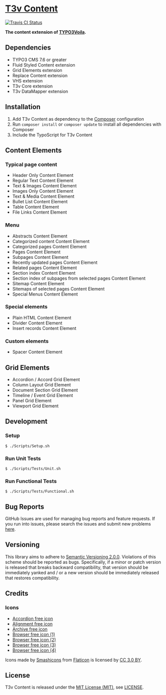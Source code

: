 [T3v Content]
=============

[![Travis CI Status][Travis CI Status]][Travis CI]

**The content extension of [TYPO3Voila].**

Dependencies
------------

* TYPO3 CMS 7.6 or greater
* Fluid Styled Content extension
* Grid Elements extension
* Replace Content extension
* VHS extension
* T3v Core extension
* T3v DataMapper extension

Installation
------------

1. Add T3v Content as dependency to the [Composer] configuration
2. Run `composer install` or `composer update` to install all dependencies with Composer
3. Include the TypoScript for T3v Content

Content Elements
----------------

### Typical page content

* Header Only Content Element
* Regular Text Content Element
* Text & Images Content Element
* Images Only Content Element
* Text & Media Content Element
* Bullet List Content Element
* Table Content Element
* File Links Content Element

### Menu

* Abstracts Content Element
* Categorized content Content Element
* Categorized pages Content Element
* Pages Content Element
* Subpages Content Element
* Recently updated pages Content Element
* Related pages Content Element
* Section index Content Element
* Section index of subpages from selected pages Content Element
* Sitemap Content Element
* Sitemaps of selected pages Content Element
* Special Menus Content Element

### Special elements

* Plain HTML Content Element
* Divider Content Element
* Insert records Content Element

### Custom elements

* Spacer Content Element

Grid Elements
-------------

* Accordion / Accord Grid Element
* Column Layout Grid Element
* Document Section Grid Element
* Timeline / Event Grid Element
* Panel Grid Element
* Viewport Grid Element

Development
-----------

### Setup

```
$ ./Scripts/Setup.sh
```

### Run Unit Tests

```
$ ./Scripts/Tests/Unit.sh
```

### Run Functional Tests

```
$ ./Scripts/Tests/Functional.sh
```

Bug Reports
-----------

GitHub Issues are used for managing bug reports and feature requests. If you run into issues, please search the issues
and submit new problems [here].

Versioning
----------

This library aims to adhere to [Semantic Versioning 2.0.0]. Violations of this scheme should be reported as bugs.
Specifically, if a minor or patch version is released that breaks backward compatibility, that version should be
immediately yanked and / or a new version should be immediately released that restores compatibility.

Credits
-------

### Icons

* [Accordion free icon]
* [Alignment free icon]
* [Archive free icon]
* [Browser free icon (1)]
* [Browser free icon (2)]
* [Browser free icon (3)]
* [Browser free icon (4)]

Icons made by [Smashicons] from [Flaticon] is licensed by [CC 3.0 BY].

License
-------

T3v Content is released under the [MIT License (MIT)], see [LICENSE].

[Acceptance testing TYPO3]: https://wiki.typo3.org/Acceptance_testing "Acceptance testing TYPO3"
[Accordion free icon]: https://www.flaticon.com/free-icon/accordion_140208 "Accordion free icon"
[Alignment free icon]: https://www.flaticon.com/free-icon/alignment_140879 "Alignment free icon"
[Archive free icon]: https://www.flaticon.com/free-icon/archive_149014 "Archive free icon"
[Automated testing TYPO3]: https://wiki.typo3.org/Automated_testing "Automated testing TYPO3"
[Browser free icon (1)]: https://www.flaticon.com/free-icon/browser_140840 "Browser free icon"
[Browser free icon (2)]: https://www.flaticon.com/free-icon/browser_140796 "Browser free icon"
[Browser free icon (3)]: https://www.flaticon.com/free-icon/browser_140797 "Browser free icon"
[Browser free icon (4)]: https://www.flaticon.com/free-icon/browser_140795 "Browser free icon"
[CC 3.0 BY]: http://creativecommons.org/licenses/by/3.0/ "Creative Commons BY 3.0"
[Composer]: https://getcomposer.org "Dependency Manager for PHP"
[Flaticon]: https://www.flaticon.com "Flaticon"
[Functional testing TYPO3]: https://wiki.typo3.org/Functional_testing "Functional testing TYPO3"
[here]: https://github.com/t3v/t3v_content/issues "GitHub Issue Tracker"
[LICENSE]: https://raw.githubusercontent.com/t3v/t3v_content/master/LICENSE "License"
[MIT License (MIT)]: http://opensource.org/licenses/MIT "The MIT License (MIT)"
[Semantic Versioning 2.0.0]: http://semver.org "Semantic Versioning 2.0.0"
[Smashicons]: https://www.flaticon.com/authors/smashicons "Smashicons"
[T3v Content]: https://t3v.github.io/t3v_content/ "The content extension of TYPO3Voila."
[Travis CI Status]: https://img.shields.io/travis/t3v/t3v_content.svg?style=flat "Travis CI Status"
[Travis CI]: https://travis-ci.org/t3v/t3v_content "T3v Content at Travis CI"
[TYPO3voila]: https://github.com/t3v "“UH LÁLÁ, TYPO3!”"
[Unit Testing TYPO3]: https://wiki.typo3.org/Unit_Testing_TYPO3 "Unit testing TYPO3"